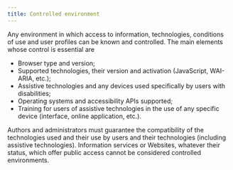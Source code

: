 ```yaml
---
title: Controlled environment
---
```


Any environment in which access to information, technologies, conditions of use and user profiles can be known and controlled. The main elements whose control is essential are

- Browser type and version;
- Supported technologies, their version and activation (JavaScript, WAI-ARIA, etc.);
- Assistive technologies and any devices used specifically by users with disabilities;
- Operating systems and accessibility APIs supported;
- Training for users of assistive technologies in the use of any specific device (interface, online application, etc.).

Authors and administrators must guarantee the compatibility of the technologies used and their use by users and their technologies (including assistive technologies). Information services or Websites, whatever their status, which offer public access cannot be considered controlled environments.
